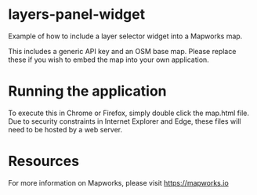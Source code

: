 # layers-panel-widget
Example of how to include a layer selector widget into a Mapworks map.

This includes a generic API key and an OSM base map. Please replace these if you wish to embed the map into your own application. 

# Running the application
To execute this in Chrome or Firefox, simply double click the map.html file. Due to security constraints in Internet Explorer and Edge, these files will need to be hosted by a web server.

# Resources
For more information on Mapworks, please visit https://mapworks.io

